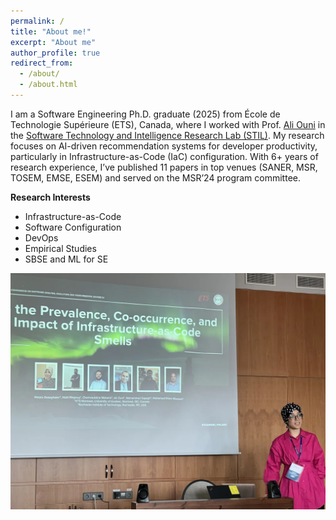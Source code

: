 ```yaml
---
permalink: /
title: "About me!"
excerpt: "About me"
author_profile: true
redirect_from: 
  - /about/
  - /about.html
---
```


I am a Software Engineering Ph.D. graduate (2025) from École de Technologie Supérieure (ETS), Canada, where I worked with Prof. [Ali Ouni](https://www.etsmtl.ca/en/research/professors/aouni/) in the [Software Technology and Intelligence Research Lab (STIL)](https://stilab-ets.github.io). My research focuses on AI-driven recommendation systems for developer productivity, particularly in Infrastructure-as-Code (IaC) configuration. With 6+ years of research experience, I’ve published 11 papers in top venues (SANER, MSR, TOSEM, EMSE, ESEM) and served on the MSR’24 program committee. 



**Research Interests**
- Infrastructure-as-Code
- Software Configuration
- DevOps
- Empirical Studies
- SBSE and ML for SE


  
![SANER 2024 in Rovaniemi, Finland](images/Conference.png)
